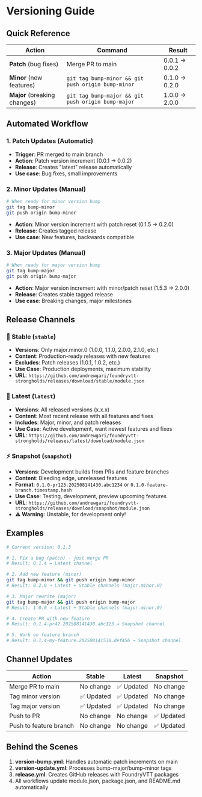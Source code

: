 # Versioning Guide

## Quick Reference

| Action | Command | Result |
|--------|---------|--------|
| **Patch** (bug fixes) | Merge PR to main | 0.0.1 → 0.0.2 |
| **Minor** (new features) | `git tag bump-minor && git push origin bump-minor` | 0.1.0 → 0.2.0 |
| **Major** (breaking changes) | `git tag bump-major && git push origin bump-major` | 1.0.0 → 2.0.0 |

## Automated Workflow

### 1. Patch Updates (Automatic)
- **Trigger**: PR merged to main branch
- **Action**: Patch version increment (0.0.1 → 0.0.2)
- **Release**: Creates "latest" release automatically
- **Use case**: Bug fixes, small improvements

### 2. Minor Updates (Manual)
```bash
# When ready for minor version bump
git tag bump-minor
git push origin bump-minor
```
- **Action**: Minor version increment with patch reset (0.1.5 → 0.2.0)
- **Release**: Creates tagged release
- **Use case**: New features, backwards compatible

### 3. Major Updates (Manual)
```bash
# When ready for major version bump  
git tag bump-major
git push origin bump-major
```
- **Action**: Major version increment with minor/patch reset (1.5.3 → 2.0.0)
- **Release**: Creates stable tagged release
- **Use case**: Breaking changes, major milestones

## Release Channels

### 🎯 Stable (`stable`)
- **Versions**: Only major.minor.0 (1.0.0, 1.1.0, 2.0.0, 2.1.0, etc.)
- **Content**: Production-ready releases with new features
- **Excludes**: Patch releases (1.0.1, 1.0.2, etc.)
- **Use Case**: Production deployments, maximum stability
- **URL**: `https://github.com/andrewgari/foundryvtt-strongholds/releases/download/stable/module.json`

### 🚀 Latest (`latest`) 
- **Versions**: All released versions (x.x.x)
- **Content**: Most recent release with all features and fixes
- **Includes**: Major, minor, and patch releases  
- **Use Case**: Active development, want newest features and fixes
- **URL**: `https://github.com/andrewgari/foundryvtt-strongholds/releases/latest/download/module.json`

### ⚡ Snapshot (`snapshot`)
- **Versions**: Development builds from PRs and feature branches
- **Content**: Bleeding edge, unreleased features
- **Format**: `0.1.0-pr123.202508141430.abc1234` or `0.1.0-feature-branch.timestamp.hash`
- **Use Case**: Testing, development, preview upcoming features
- **URL**: `https://github.com/andrewgari/foundryvtt-strongholds/releases/download/snapshot/module.json`
- **⚠️ Warning**: Unstable, for development only!

## Examples

```bash
# Current version: 0.1.3

# 1. Fix a bug (patch) - just merge PR
# Result: 0.1.4 → Latest channel

# 2. Add new feature (minor)
git tag bump-minor && git push origin bump-minor  
# Result: 0.2.0 → Latest + Stable channels (major.minor.0)

# 3. Major rewrite (major)
git tag bump-major && git push origin bump-major
# Result: 1.0.0 → Latest + Stable channels (major.minor.0)

# 4. Create PR with new feature
# Result: 0.1.4-pr42.202508141430.abc123 → Snapshot channel

# 5. Work on feature branch  
# Result: 0.1.4-my-feature.202508141530.def456 → Snapshot channel
```

## Channel Updates

| Action | Stable | Latest | Snapshot |
|--------|--------|--------|----------|
| Merge PR to main | No change | ✅ Updated | No change |
| Tag minor version | ✅ Updated | ✅ Updated | No change |  
| Tag major version | ✅ Updated | ✅ Updated | No change |
| Push to PR | No change | No change | ✅ Updated |
| Push to feature branch | No change | No change | ✅ Updated |

## Behind the Scenes

1. **version-bump.yml**: Handles automatic patch increments on main
2. **version-update.yml**: Processes bump-major/bump-minor tags
3. **release.yml**: Creates GitHub releases with FoundryVTT packages
4. All workflows update module.json, package.json, and README.md automatically